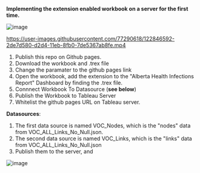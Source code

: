 **Implementing the extension enabled workbook on a server for the first time.**

![image](https://user-images.githubusercontent.com/77290618/117015825-16bb3d00-acc0-11eb-9d97-5f618585ab42.png)



https://user-images.githubusercontent.com/77290618/122846592-2de7d580-d2d4-11eb-8fb0-7de5367ab8fe.mp4


1) Publish this repo on Github pages. 
2) Download the workbook and .trex file
3) Change the <URL> paramater to the github pages link
4) Open the workbook, add the extension to the "Alberta Health Infections Report" Dashboard by finding the .trex file.
5) Connnect Workbook To Datasource (**see below**)
6) Publish the Workbook to Tableau Server
7) Whitelist the github pages URL on Tableau server.

**Datasources**:
1) The first data source is named VOC_Nodes, which is the "nodes" data from VOC_ALL_Links_No_Null.json.
2) The second data source is named VOC_Links, which is the "links" data from VOC_ALL_Links_No_Null.json
3) Publish them to the server, and 

![image](https://user-images.githubusercontent.com/77290618/117015524-d0fe7480-acbf-11eb-9bbc-124251965345.png)
